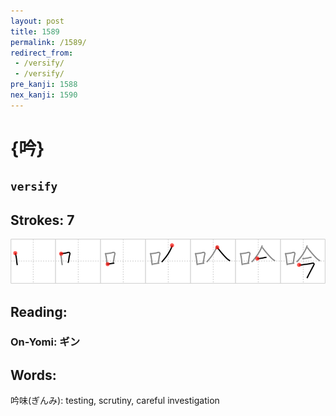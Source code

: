 ```yaml
---
layout: post
title: 1589
permalink: /1589/
redirect_from:
 - /versify/
 - /versify/
pre_kanji: 1588
nex_kanji: 1590
---
```


# {吟}

## `versify`

## Strokes: 7

<div class="stroke"><img src="../images/E5909F.png" /></div>

## Reading:

### On-Yomi: ギン

## Words:

吟味(ぎんみ): testing, scrutiny, careful investigation
